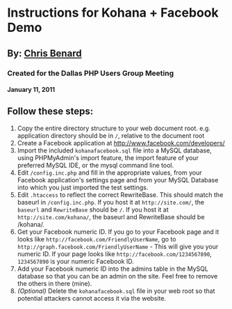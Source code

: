 Instructions for Kohana + Facebook Demo
=======================================

By: [Chris Benard](http://chrisbenard.net)
------------------------------------------

### Created for the Dallas PHP Users Group Meeting

#### January 11, 2011

Follow these steps:
-------------------

1.  Copy the entire directory structure to your web document root.
    e.g. application directory should be in `/`, relative to the document root
2.  Create a Facebook application at [](http://www.facebook.com/developers/)http://www.facebook.com/developers/
3.  Import the included `kohanafacebook.sql` file into a MySQL database,
    using PHPMyAdmin's import feature, the import feature of your preferred
    MySQL IDE, or the mysql command line tool.
4.  Edit `/config.inc.php` and fill in the appropriate values, from your
    Facebook application's settings page and from your MySQL Database
    into which you just imported the test settings.
5.  Edit `.htaccess` to reflect the correct RewriteBase. This should match the
    baseurl in `/config.inc.php`. If you host it at `http://site.com/`, the `baseurl`
    and `RewriteBase` should be `/`. If you host it at `http://site.com/kohana/`,
    the baseurl and RewriteBase should be /kohana/.
6.  Get your Facebook numeric ID. If you go to your Facebook page and it
    looks like `http://facebook.com/FriendlyUserName`, go to
    `http://graph.facebook.com/FriendlyUserName` - This will give you your numeric
    ID. If your page looks like `http://facebook.com/1234567890`, `1234567890` is
    your numeric Facebook ID.
7.  Add your Facebook numeric ID into the admins table in the MySQL database
    so that you can be an admin on the site. Feel free to remove the others
    in there (mine).
8.  _(Optional)_ Delete the `kohanafacebook.sql` file in your web root so that
    potential attackers cannot access it via the website.